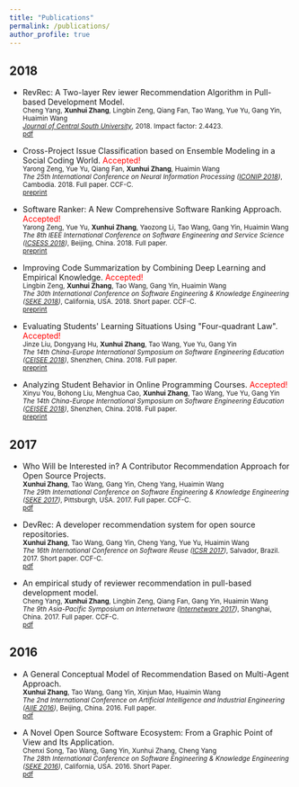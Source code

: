 ```yaml
---
title: "Publications"
permalink: /publications/
author_profile: true
---
```


## 2018
* RevRec: A Two-layer Rev iewer Recommendation Algorithm in Pull-based Development Model. <br />
	<small>Cheng Yang, <strong>Xunhui Zhang</strong>, Lingbin Zeng, Qiang Fan, Tao Wang, Yue Yu, Gang Yin, Huaimin Wang <br />
	<i>[Journal of Central South University](http://www.zndxyw.cn)</i>, 2018. Impact factor: 2.4423. <br />
	[pdf](/files/JCSUT_2018_yc.pdf)</small>
	
* Cross-Project Issue Classification based on Ensemble Modeling in a Social Coding World. <font color="red">Accepted!</font><br />
	<small>Yarong Zeng, Yue Yu, Qiang Fan, <strong>Xunhui Zhang</strong>, Huaimin Wang<br />
	<i>The 25th International Conference on Neural Information Processing ([ICONIP 2018](https://conference.cs.cityu.edu.hk/iconip/))</i>, Cambodia. 2018. Full paper. CCF-C. <br />
	[preprint]()</small>
	
* Software Ranker: A New Comprehensive Software Ranking Approach. <font color="red">Accepted!</font><br />
	<small>Yarong Zeng, Yue Yu, <strong>Xunhui Zhang</strong>, Yaozong Li, Tao Wang, Gang Yin, Huaimin Wang<br />
	<i>The 8th IEEE International Conference on Software Engineering and Service Science ([ICSESS 2018](http://www.icsess.org/))</i>, Beijing, China. 2018. Full paper. <br />
	[preprint]()</small>

* Improving Code Summarization by Combining Deep Learning and Empirical Knowledge. <font color="red">Accepted!</font><br />
	<small>Lingbin Zeng, <strong>Xunhui Zhang</strong>, Tao Wang, Gang Yin, Huaimin Wang<br />
	<i>The 30th International Conference on Software Engineering & Knowledge Engineering ([SEKE 2018](http://ksiresearchorg.ipage.com/seke/seke18.html))</i>, California, USA. 2018. Short paper. CCF-C. <br />
	[preprint]()</small>

* Evaluating Students' Learning Situations Using "Four-quadrant Law". <font color="red">Accepted!</font><br />
	<small>Jinze Liu, Dongyang Hu, <strong>Xunhui Zhang</strong>, Tao Wang, Yue Yu, Gang Yin<br />
	<i>The 14th China-Europe International Symposium on Software Engineering Education ([CEISEE 2018](https://ceisee2018cn.wordpress.com/))</i>, Shenzhen, China. 2018. Full paper.<br />
	[preprint]()</small>
	
* Analyzing Student Behavior in Online Programming Courses. <font color="red">Accepted!</font><br />
	<small>Xinyu You, Bohong Liu, Menghua Cao, <strong>Xunhui Zhang</strong>, Tao Wang, Yue Yu, Gang Yin<br />
	<i>The 14th China-Europe International Symposium on Software Engineering Education ([CEISEE 2018](https://ceisee2018cn.wordpress.com/))</i>, Shenzhen, China. 2018. Full paper.<br />
	[preprint]()</small>


## 2017
* Who Will be Interested in? A Contributor Recommendation Approach for Open Source Projects.<br />
	<small><strong>Xunhui Zhang</strong>, Tao Wang, Gang Yin, Cheng Yang, Huaimin Wang<br />
	<i>The 29th International Conference on Software Engineering & Knowledge Engineering ([SEKE 2017](http://ksiresearchorg.ipage.com/seke/seke17.html))</i>, Pittsburgh, USA. 2017. Full paper. CCF-C. <br />
	[pdf](/files/SEKE_2017_zxh.pdf)</small>

* DevRec: A developer recommendation system for open source repositories.<br />
	<small><strong>Xunhui Zhang</strong>, Tao Wang, Gang Yin, Cheng Yang, Yue Yu, Huaimin Wang<br />
	<i>The 16th International Conference on Software Reuse ([ICSR 2017](http://icsr2017.ufba.br/))</i>, Salvador, Brazil. 2017. Short paper. CCF-C. <br />
	[pdf](/files/ICSR_2017_zxh.pdf)</small>
	
* An empirical study of reviewer recommendation in pull-based development model. <br />
	<small>Cheng Yang, <strong>Xunhui Zhang</strong>, Lingbin Zeng, Qiang Fan, Gang Yin, Huaimin Wang<br />
	<i>The 9th Asia-Pacific Symposium on Internetware ([Internetware 2017](http://www.se.fudan.edu.cn/events/Internetware2017/))</i>, Shanghai, China. 2017. Full paper. CCF-C. <br />
	[pdf](/files/Internetware_2017_yc.pdf)</small>
	
	
## 2016
* A General Conceptual Model of Recommendation Based on Multi-Agent Approach. <br />
	<small><strong>Xunhui Zhang</strong>, Tao Wang, Gang Yin, Xinjun Mao, Huaimin Wang<br />
	<i>The 2nd International Conference on Artificial Intelligence and Industrial Engineering ([AIIE 2016](http://www.aiie2016.org/))</i>, Beijing, China. 2016. Full paper. <br />
	[pdf](/files/AIIE_2016_zxh.pdf)</small>
	
* A Novel Open Source Software Ecosystem: From a Graphic Point of View and Its Application. <br />
	<small>Chenxi Song, Tao Wang, Gang Yin, Xunhui Zhang, Cheng Yang<br />
	<i>The 28th International Conference on Software Engineering & Knowledge Engineering ([SEKE 2016](http://ksiresearchorg.ipage.com/seke/seke16.html))</i>, California, USA. 2016. Short Paper. <br />
	[pdf](/files/SEKE_2016_scx)</small>